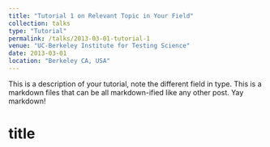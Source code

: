 ```yaml
---
title: "Tutorial 1 on Relevant Topic in Your Field"
collection: talks
type: "Tutorial"
permalink: /talks/2013-03-01-tutorial-1
venue: "UC-Berkeley Institute for Testing Science"
date: 2013-03-01
location: "Berkeley CA, USA"
---
```


This is a description of your tutorial, note the different field in type. This is a markdown files that can be all markdown-ified like any other post. Yay markdown!

title
====